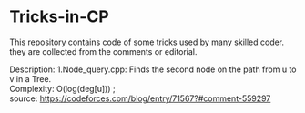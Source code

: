 # Tricks-in-CP
This repository contains code of some tricks used by many skilled coder. they are collected from the comments or editorial.

Description:
1.Node_query.cpp: Finds the second node on the path from u to v in a Tree. <br>
Complexity: O(log(deg[u])) ; <br>
source: https://codeforces.com/blog/entry/71567?#comment-559297 <br>
